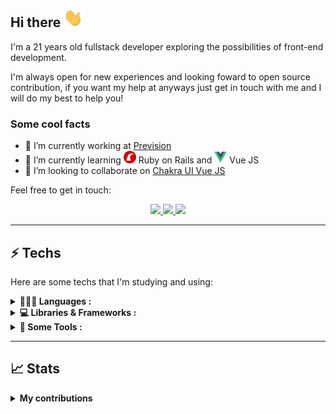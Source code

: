 

## Hi there <img src="/public/waving.gif" height="30px" alt="Hi there" />

I'm a 21 years old fullstack developer exploring the possibilities of front-end development.

I'm always open for new experiences and looking foward to open source contribution, if you want my help at anyways just get in touch with me and I will do my best to help you!

### Some cool facts

- 🔭 I’m currently working at [Prevision](https://www.prevision.com.br/)
- 🌱 I’m currently learning <a href="https://rubyonrails.org/"><img src="/public/rails.png" height="20px" alt="Ruby on Rails" /></a> Ruby on Rails and <a href="https://vuejs.org/"><img src="/public/vuejs.png" height="20px" alt="Vue JS" /></a> Vue JS
- 🤝 I’m looking to collaborate on [Chakra UI Vue JS](https://vue.chakra-ui.com/)

Feel free to get in touch:
<p align="center">
<a href="https://www.linkedin.com/in/gcb/">
	<img src="https://img.shields.io/badge/LinkedIn-0077B5?style=for-the-badge&logo=linkedin&logoColor=white" />
</a>
<a href="mailto:braga.gabrielcarvalho@gmail.com">
	<img src="https://img.shields.io/badge/Email_me-D14836?style=for-the-badge&logo=gmail&logoColor=white" />
</a>
<a href="https://discord.com/app" target="_blank">
  <img src="https://img.shields.io/badge/gcarvalho%234211-%237289DA.svg?style=for-the-badge&logo=discord&logoColor=white"/>
</a>
</p>

---

## ⚡ Techs

Here are some techs that I'm studying and using:

<details>
	<summary><b>🧑🏻‍💻 Languages :</b></summary>
	</br>

![C](https://img.shields.io/badge/C-00599C?style=for-the-badge&logo=c&logoColor=white)
![HTML5](https://img.shields.io/badge/HTML5-E34F26?style=for-the-badge&logo=html5&logoColor=white)
![CSS3](https://img.shields.io/badge/CSS3-1572B6?style=for-the-badge&logo=css3&logoColor=white)
![JavaScript](https://img.shields.io/badge/JavaScript-323330?style=for-the-badge&logo=javascript&logoColor=F7DF1E)
![TypeScript](https://img.shields.io/badge/Typescript-007ACC?style=for-the-badge&logo=typescript&logoColor=white)
![Ruby](https://img.shields.io/badge/Ruby-CC0000?style=for-the-badge&logo=ruby&logoColor=white)
</details>

<details>
	<summary><b>💻 Libraries & Frameworks :</b></summary>
	</br>

![React](https://img.shields.io/badge/React-20232A?style=for-the-badge&logo=react&logoColor=61DAFB)
![Next JS](https://img.shields.io/badge/Next-black?style=for-the-badge&logo=next.js&logoColor=white)
![Vue.JS](https://img.shields.io/badge/Vue.js-35495e?&style=for-the-badge&logo=vue.js)
![Chakra UI](https://img.shields.io/badge/Chakra_UI-E6FFFA?&style=for-the-badge&logo=chakraui)
![Nodejs](https://img.shields.io/badge/Node.js-339933?style=for-the-badge&logo=nodedotjs&logoColor=white)
![Ruby on Rails](https://img.shields.io/badge/Ruby_on_rails-CC0000?style=for-the-badge&logo=ruby-on-rails&logoColor=white)
</details>

<details>
	<summary><b>🔧 Some Tools :</b></summary>
	</br>
	
![Docker](https://img.shields.io/badge/Docker-007ACC?style=for-the-badge&logo=docker&logoColor=white)
![Git](https://img.shields.io/badge/git-%23F05033.svg?style=for-the-badge&logo=git&logoColor=white)
![Figma](https://img.shields.io/badge/figma-%23F24E1E.svg?style=for-the-badge&logo=figma&logoColor=white)
![LaTeX](https://img.shields.io/badge/latex-%23008080.svg?style=for-the-badge&logo=latex&logoColor=white)
![Insomnia](https://img.shields.io/badge/Insomnia-black?style=for-the-badge&logo=insomnia&logoColor=5849BE)
![Visual Studio Code](https://img.shields.io/badge/Visual%20Studio%20Code-0078d7.svg?style=for-the-badge&logo=visual-studio-code&logoColor=white)
![NPM](https://img.shields.io/badge/npm-CB3837?style=for-the-badge&logo=npm&logoColor=white)
![Yarn](https://img.shields.io/badge/Yarn-007ACC?style=for-the-badge&logo=yarn&logoColor=white)

</details>

---

## 📈 Stats
<details>
	<summary><b>My contributions</b></summary>
	</br>
<p align="center">
	<img width="48%" src="https://github-readme-stats.vercel.app/api?username=gbcarvalho&show_icons=true&hide_border=true&theme=nord" />
	<img width="48%" src="https://github-readme-streak-stats.herokuapp.com?user=gbcarvalho&theme=nord&hide_border=true&date_format=j%20M%5B%20Y%5D)" />
	<img width="48%" src="https://github-readme-stats.vercel.app/api/top-langs/?username=gbcarvalho&layout=compact&&hide_border=true&langs_count=5&theme=nord"/>
</p>
	
---

<p align="center">
	<img align="center" src="https://activity-graph.herokuapp.com/graph?username=gbcarvalho&hide_border=true&theme=nord" alt="graph">
</p>
	
---

<p align="center">
	<img align="center" src="https://github.com/GBcarvalho/GBcarvalho/blob/output/github-contribution-grid-snake.svg" alt="snake">
</p>

---
